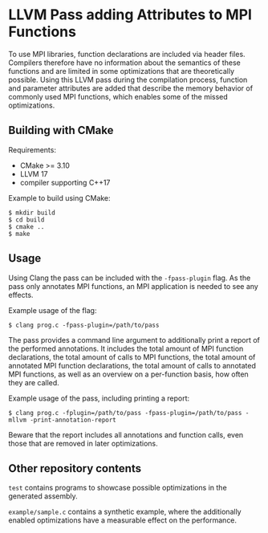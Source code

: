 # LLVM Pass adding Attributes to MPI Functions

To use MPI libraries, function declarations are included via header files. Compilers therefore have no information about the semantics of these functions and are limited in some optimizations that are theoretically possible. Using this LLVM pass during the compilation process, function and parameter attributes are added that describe the memory behavior of commonly used MPI functions, which enables some of the missed optimizations.

## Building with CMake

Requirements:
- CMake >= 3.10
- LLVM 17
- compiler supporting C++17

Example to build using CMake:

    $ mkdir build
    $ cd build
    $ cmake ..
    $ make

## Usage

Using Clang the pass can be included with the `-fpass-plugin` flag. As the pass only annotates MPI functions, an MPI application is needed to see any effects.

Example usage of the flag:

    $ clang prog.c -fpass-plugin=/path/to/pass

The pass provides a command line argument to additionally print a report of the performed annotations.
It includes the total amount of MPI function declarations, the total amount of calls to MPI functions, the total amount of annotated MPI function declarations, the total amount of calls to annotated MPI functions, as well as an overview on a per-function basis, how often they are called.

Example usage of the pass, including printing a report:

    $ clang prog.c -fplugin=/path/to/pass -fpass-plugin=/path/to/pass -mllvm -print-annotation-report

Beware that the report includes all annotations and function calls, even those that are removed in later optimizations.

## Other repository contents

`test` contains programs to showcase possible optimizations in the generated assembly.

`example/sample.c` contains a synthetic example, where the additionally enabled optimizations have a measurable effect on the performance.
